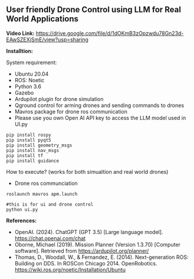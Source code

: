 ## **User friendly Drone Control using LLM for Real World Applications**
**Video Link:** https://drive.google.com/file/d/1dOKmB3zOpzwdu78Gn23d-EAwSZEXjSmE/view?usp=sharing

**Installtion:**

System requirement:

*  Ubuntu 20.04
*  ROS: Noetic
*  Python 3.6
*  Gazebo
*  Ardupilot plugin for drone simulation
*  Qground control for arming drones and sending commands to drones
*  Mavros package for drone ros communication
*  Please use you own Open AI API key to access the LLM model used in UI.py

```
pip install rospy
pip install pyqt5
pip install geometry_msgs
pip install nav_msgs
pip install tf
pip install guidance
```



How to execute? (works for both simualtion and real world drones)

* Drone ros communciation
```
roslaunch mavros apm.launch

#this is for ui and drone control
python ui.py 
```

**References:**
* OpenAI. (2024). ChatGPT (GPT 3.5) [Large language model]. https://chat.openai.com/chat
* Oborne, Michael (2019). Mission Planner (Version 1.3.70) [Computer software]. Retrieved from https://ardupilot.org/planner/
* Thomas, D., Woodall, W., & Fernandez, E. (2014). Next-generation ROS: Building on DDS. In ROSCon Chicago 2014. OpenRobotics. https://wiki.ros.org/noetic/Installation/Ubuntu


